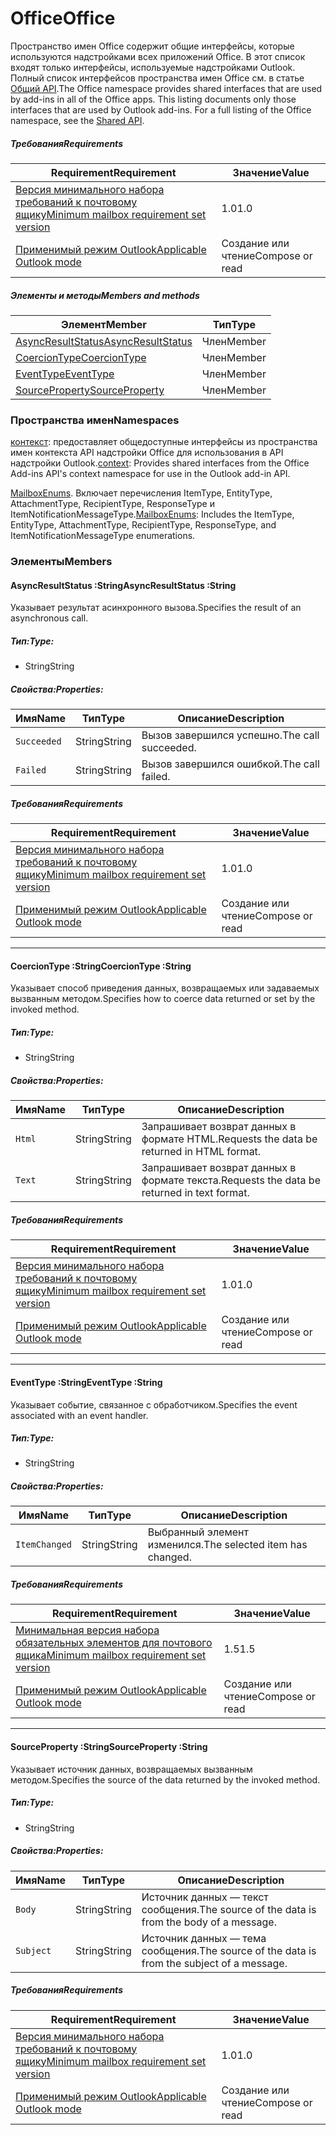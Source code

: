 # <a name="office"></a><span data-ttu-id="462c2-101">Office</span><span class="sxs-lookup"><span data-stu-id="462c2-101">Office</span></span>

<span data-ttu-id="462c2-p101">Пространство имен Office содержит общие интерфейсы, которые используются надстройками всех приложений Office. В этот список входят только интерфейсы, используемые надстройками Outlook. Полный список интерфейсов пространства имен Office см. в статье [Общий API](/javascript/api/office).</span><span class="sxs-lookup"><span data-stu-id="462c2-p101">The Office namespace provides shared interfaces that are used by add-ins in all of the Office apps. This listing documents only those interfaces that are used by Outlook add-ins. For a full listing of the Office namespace, see the [Shared API](/javascript/api/office).</span></span>

##### <a name="requirements"></a><span data-ttu-id="462c2-104">Требования</span><span class="sxs-lookup"><span data-stu-id="462c2-104">Requirements</span></span>

|<span data-ttu-id="462c2-105">Requirement</span><span class="sxs-lookup"><span data-stu-id="462c2-105">Requirement</span></span>| <span data-ttu-id="462c2-106">Значение</span><span class="sxs-lookup"><span data-stu-id="462c2-106">Value</span></span>|
|---|---|
|[<span data-ttu-id="462c2-107">Версия минимального набора требований к почтовому ящику</span><span class="sxs-lookup"><span data-stu-id="462c2-107">Minimum mailbox requirement set version</span></span>](/javascript/office/requirement-sets/outlook-api-requirement-sets)| <span data-ttu-id="462c2-108">1.0</span><span class="sxs-lookup"><span data-stu-id="462c2-108">1.0</span></span>|
|[<span data-ttu-id="462c2-109">Применимый режим Outlook</span><span class="sxs-lookup"><span data-stu-id="462c2-109">Applicable Outlook mode</span></span>](https://docs.microsoft.com/outlook/add-ins/#extension-points)| <span data-ttu-id="462c2-110">Создание или чтение</span><span class="sxs-lookup"><span data-stu-id="462c2-110">Compose or read</span></span>|

##### <a name="members-and-methods"></a><span data-ttu-id="462c2-111">Элементы и методы</span><span class="sxs-lookup"><span data-stu-id="462c2-111">Members and methods</span></span>

| <span data-ttu-id="462c2-112">Элемент</span><span class="sxs-lookup"><span data-stu-id="462c2-112">Member</span></span> | <span data-ttu-id="462c2-113">Тип</span><span class="sxs-lookup"><span data-stu-id="462c2-113">Type</span></span> |
|--------|------|
| [<span data-ttu-id="462c2-114">AsyncResultStatus</span><span class="sxs-lookup"><span data-stu-id="462c2-114">AsyncResultStatus</span></span>](#asyncresultstatus-string) | <span data-ttu-id="462c2-115">Член</span><span class="sxs-lookup"><span data-stu-id="462c2-115">Member</span></span> |
| [<span data-ttu-id="462c2-116">CoercionType</span><span class="sxs-lookup"><span data-stu-id="462c2-116">CoercionType</span></span>](#coerciontype-string) | <span data-ttu-id="462c2-117">Член</span><span class="sxs-lookup"><span data-stu-id="462c2-117">Member</span></span> |
| [<span data-ttu-id="462c2-118">EventType</span><span class="sxs-lookup"><span data-stu-id="462c2-118">EventType</span></span>](#eventtype-string) | <span data-ttu-id="462c2-119">Член</span><span class="sxs-lookup"><span data-stu-id="462c2-119">Member</span></span> |
| [<span data-ttu-id="462c2-120">SourceProperty</span><span class="sxs-lookup"><span data-stu-id="462c2-120">SourceProperty</span></span>](#sourceproperty-string) | <span data-ttu-id="462c2-121">Член</span><span class="sxs-lookup"><span data-stu-id="462c2-121">Member</span></span> |

### <a name="namespaces"></a><span data-ttu-id="462c2-122">Пространства имен</span><span class="sxs-lookup"><span data-stu-id="462c2-122">Namespaces</span></span>

<span data-ttu-id="462c2-123">[контекст](office.context.md): предоставляет общедоступные интерфейсы из пространства имен контекста API надстройки Office для использования в API надстройки Outlook.</span><span class="sxs-lookup"><span data-stu-id="462c2-123">[context](office.context.md): Provides shared interfaces from the Office Add-ins API's context namespace for use in the Outlook add-in API.</span></span>

<span data-ttu-id="462c2-124">[MailboxEnums](/javascript/api/outlook/office.mailboxenums.attachmenttype). Включает перечисления ItemType, EntityType, AttachmentType, RecipientType, ResponseType и ItemNotificationMessageType.</span><span class="sxs-lookup"><span data-stu-id="462c2-124">[MailboxEnums](/javascript/api/outlook/office.mailboxenums.attachmenttype): Includes the ItemType, EntityType, AttachmentType, RecipientType, ResponseType, and ItemNotificationMessageType enumerations.</span></span>

### <a name="members"></a><span data-ttu-id="462c2-125">Элементы</span><span class="sxs-lookup"><span data-stu-id="462c2-125">Members</span></span>

####  <a name="asyncresultstatus-string"></a><span data-ttu-id="462c2-126">AsyncResultStatus :String</span><span class="sxs-lookup"><span data-stu-id="462c2-126">AsyncResultStatus :String</span></span>

<span data-ttu-id="462c2-127">Указывает результат асинхронного вызова.</span><span class="sxs-lookup"><span data-stu-id="462c2-127">Specifies the result of an asynchronous call.</span></span>

##### <a name="type"></a><span data-ttu-id="462c2-128">Тип:</span><span class="sxs-lookup"><span data-stu-id="462c2-128">Type:</span></span>

*   <span data-ttu-id="462c2-129">String</span><span class="sxs-lookup"><span data-stu-id="462c2-129">String</span></span>

##### <a name="properties"></a><span data-ttu-id="462c2-130">Свойства:</span><span class="sxs-lookup"><span data-stu-id="462c2-130">Properties:</span></span>

|<span data-ttu-id="462c2-131">Имя</span><span class="sxs-lookup"><span data-stu-id="462c2-131">Name</span></span>| <span data-ttu-id="462c2-132">Тип</span><span class="sxs-lookup"><span data-stu-id="462c2-132">Type</span></span>| <span data-ttu-id="462c2-133">Описание</span><span class="sxs-lookup"><span data-stu-id="462c2-133">Description</span></span>|
|---|---|---|
|`Succeeded`| <span data-ttu-id="462c2-134">String</span><span class="sxs-lookup"><span data-stu-id="462c2-134">String</span></span>|<span data-ttu-id="462c2-135">Вызов завершился успешно.</span><span class="sxs-lookup"><span data-stu-id="462c2-135">The call succeeded.</span></span>|
|`Failed`| <span data-ttu-id="462c2-136">String</span><span class="sxs-lookup"><span data-stu-id="462c2-136">String</span></span>|<span data-ttu-id="462c2-137">Вызов завершился ошибкой.</span><span class="sxs-lookup"><span data-stu-id="462c2-137">The call failed.</span></span>|

##### <a name="requirements"></a><span data-ttu-id="462c2-138">Требования</span><span class="sxs-lookup"><span data-stu-id="462c2-138">Requirements</span></span>

|<span data-ttu-id="462c2-139">Requirement</span><span class="sxs-lookup"><span data-stu-id="462c2-139">Requirement</span></span>| <span data-ttu-id="462c2-140">Значение</span><span class="sxs-lookup"><span data-stu-id="462c2-140">Value</span></span>|
|---|---|
|[<span data-ttu-id="462c2-141">Версия минимального набора требований к почтовому ящику</span><span class="sxs-lookup"><span data-stu-id="462c2-141">Minimum mailbox requirement set version</span></span>](/javascript/office/requirement-sets/outlook-api-requirement-sets)| <span data-ttu-id="462c2-142">1.0</span><span class="sxs-lookup"><span data-stu-id="462c2-142">1.0</span></span>|
|[<span data-ttu-id="462c2-143">Применимый режим Outlook</span><span class="sxs-lookup"><span data-stu-id="462c2-143">Applicable Outlook mode</span></span>](https://docs.microsoft.com/outlook/add-ins/#extension-points)| <span data-ttu-id="462c2-144">Создание или чтение</span><span class="sxs-lookup"><span data-stu-id="462c2-144">Compose or read</span></span>|

---

####  <a name="coerciontype-string"></a><span data-ttu-id="462c2-145">CoercionType :String</span><span class="sxs-lookup"><span data-stu-id="462c2-145">CoercionType :String</span></span>

<span data-ttu-id="462c2-146">Указывает способ приведения данных, возвращаемых или задаваемых вызванным методом.</span><span class="sxs-lookup"><span data-stu-id="462c2-146">Specifies how to coerce data returned or set by the invoked method.</span></span>

##### <a name="type"></a><span data-ttu-id="462c2-147">Тип:</span><span class="sxs-lookup"><span data-stu-id="462c2-147">Type:</span></span>

*   <span data-ttu-id="462c2-148">String</span><span class="sxs-lookup"><span data-stu-id="462c2-148">String</span></span>

##### <a name="properties"></a><span data-ttu-id="462c2-149">Свойства:</span><span class="sxs-lookup"><span data-stu-id="462c2-149">Properties:</span></span>

|<span data-ttu-id="462c2-150">Имя</span><span class="sxs-lookup"><span data-stu-id="462c2-150">Name</span></span>| <span data-ttu-id="462c2-151">Тип</span><span class="sxs-lookup"><span data-stu-id="462c2-151">Type</span></span>| <span data-ttu-id="462c2-152">Описание</span><span class="sxs-lookup"><span data-stu-id="462c2-152">Description</span></span>|
|---|---|---|
|`Html`| <span data-ttu-id="462c2-153">String</span><span class="sxs-lookup"><span data-stu-id="462c2-153">String</span></span>|<span data-ttu-id="462c2-154">Запрашивает возврат данных в формате HTML.</span><span class="sxs-lookup"><span data-stu-id="462c2-154">Requests the data be returned in HTML format.</span></span>|
|`Text`| <span data-ttu-id="462c2-155">String</span><span class="sxs-lookup"><span data-stu-id="462c2-155">String</span></span>|<span data-ttu-id="462c2-156">Запрашивает возврат данных в формате текста.</span><span class="sxs-lookup"><span data-stu-id="462c2-156">Requests the data be returned in text format.</span></span>|

##### <a name="requirements"></a><span data-ttu-id="462c2-157">Требования</span><span class="sxs-lookup"><span data-stu-id="462c2-157">Requirements</span></span>

|<span data-ttu-id="462c2-158">Requirement</span><span class="sxs-lookup"><span data-stu-id="462c2-158">Requirement</span></span>| <span data-ttu-id="462c2-159">Значение</span><span class="sxs-lookup"><span data-stu-id="462c2-159">Value</span></span>|
|---|---|
|[<span data-ttu-id="462c2-160">Версия минимального набора требований к почтовому ящику</span><span class="sxs-lookup"><span data-stu-id="462c2-160">Minimum mailbox requirement set version</span></span>](/javascript/office/requirement-sets/outlook-api-requirement-sets)| <span data-ttu-id="462c2-161">1.0</span><span class="sxs-lookup"><span data-stu-id="462c2-161">1.0</span></span>|
|[<span data-ttu-id="462c2-162">Применимый режим Outlook</span><span class="sxs-lookup"><span data-stu-id="462c2-162">Applicable Outlook mode</span></span>](https://docs.microsoft.com/outlook/add-ins/#extension-points)| <span data-ttu-id="462c2-163">Создание или чтение</span><span class="sxs-lookup"><span data-stu-id="462c2-163">Compose or read</span></span>|

---

####  <a name="eventtype-string"></a><span data-ttu-id="462c2-164">EventType :String</span><span class="sxs-lookup"><span data-stu-id="462c2-164">EventType :String</span></span>

<span data-ttu-id="462c2-165">Указывает событие, связанное с обработчиком.</span><span class="sxs-lookup"><span data-stu-id="462c2-165">Specifies the event associated with an event handler.</span></span>

##### <a name="type"></a><span data-ttu-id="462c2-166">Тип:</span><span class="sxs-lookup"><span data-stu-id="462c2-166">Type:</span></span>

*   <span data-ttu-id="462c2-167">String</span><span class="sxs-lookup"><span data-stu-id="462c2-167">String</span></span>

##### <a name="properties"></a><span data-ttu-id="462c2-168">Свойства:</span><span class="sxs-lookup"><span data-stu-id="462c2-168">Properties:</span></span>

| <span data-ttu-id="462c2-169">Имя</span><span class="sxs-lookup"><span data-stu-id="462c2-169">Name</span></span> | <span data-ttu-id="462c2-170">Тип</span><span class="sxs-lookup"><span data-stu-id="462c2-170">Type</span></span> | <span data-ttu-id="462c2-171">Описание</span><span class="sxs-lookup"><span data-stu-id="462c2-171">Description</span></span> |
|---|---|---|
|`ItemChanged`| <span data-ttu-id="462c2-172">String</span><span class="sxs-lookup"><span data-stu-id="462c2-172">String</span></span> | <span data-ttu-id="462c2-173">Выбранный элемент изменился.</span><span class="sxs-lookup"><span data-stu-id="462c2-173">The selected item has changed.</span></span> |

##### <a name="requirements"></a><span data-ttu-id="462c2-174">Требования</span><span class="sxs-lookup"><span data-stu-id="462c2-174">Requirements</span></span>

|<span data-ttu-id="462c2-175">Requirement</span><span class="sxs-lookup"><span data-stu-id="462c2-175">Requirement</span></span>| <span data-ttu-id="462c2-176">Значение</span><span class="sxs-lookup"><span data-stu-id="462c2-176">Value</span></span>|
|---|---|
|[<span data-ttu-id="462c2-177">Минимальная версия набора обязательных элементов для почтового ящика</span><span class="sxs-lookup"><span data-stu-id="462c2-177">Minimum mailbox requirement set version</span></span>](/javascript/office/requirement-sets/outlook-api-requirement-sets)| <span data-ttu-id="462c2-178">1.5</span><span class="sxs-lookup"><span data-stu-id="462c2-178">1.5</span></span> |
|[<span data-ttu-id="462c2-179">Применимый режим Outlook</span><span class="sxs-lookup"><span data-stu-id="462c2-179">Applicable Outlook mode</span></span>](https://docs.microsoft.com/outlook/add-ins/#extension-points)| <span data-ttu-id="462c2-180">Создание или чтение</span><span class="sxs-lookup"><span data-stu-id="462c2-180">Compose or read</span></span> |

---

####  <a name="sourceproperty-string"></a><span data-ttu-id="462c2-181">SourceProperty :String</span><span class="sxs-lookup"><span data-stu-id="462c2-181">SourceProperty :String</span></span>

<span data-ttu-id="462c2-182">Указывает источник данных, возвращаемых вызванным методом.</span><span class="sxs-lookup"><span data-stu-id="462c2-182">Specifies the source of the data returned by the invoked method.</span></span>

##### <a name="type"></a><span data-ttu-id="462c2-183">Тип:</span><span class="sxs-lookup"><span data-stu-id="462c2-183">Type:</span></span>

*   <span data-ttu-id="462c2-184">String</span><span class="sxs-lookup"><span data-stu-id="462c2-184">String</span></span>

##### <a name="properties"></a><span data-ttu-id="462c2-185">Свойства:</span><span class="sxs-lookup"><span data-stu-id="462c2-185">Properties:</span></span>

|<span data-ttu-id="462c2-186">Имя</span><span class="sxs-lookup"><span data-stu-id="462c2-186">Name</span></span>| <span data-ttu-id="462c2-187">Тип</span><span class="sxs-lookup"><span data-stu-id="462c2-187">Type</span></span>| <span data-ttu-id="462c2-188">Описание</span><span class="sxs-lookup"><span data-stu-id="462c2-188">Description</span></span>|
|---|---|---|
|`Body`| <span data-ttu-id="462c2-189">String</span><span class="sxs-lookup"><span data-stu-id="462c2-189">String</span></span>|<span data-ttu-id="462c2-190">Источник данных — текст сообщения.</span><span class="sxs-lookup"><span data-stu-id="462c2-190">The source of the data is from the body of a message.</span></span>|
|`Subject`| <span data-ttu-id="462c2-191">String</span><span class="sxs-lookup"><span data-stu-id="462c2-191">String</span></span>|<span data-ttu-id="462c2-192">Источник данных — тема сообщения.</span><span class="sxs-lookup"><span data-stu-id="462c2-192">The source of the data is from the subject of a message.</span></span>|

##### <a name="requirements"></a><span data-ttu-id="462c2-193">Требования</span><span class="sxs-lookup"><span data-stu-id="462c2-193">Requirements</span></span>

|<span data-ttu-id="462c2-194">Requirement</span><span class="sxs-lookup"><span data-stu-id="462c2-194">Requirement</span></span>| <span data-ttu-id="462c2-195">Значение</span><span class="sxs-lookup"><span data-stu-id="462c2-195">Value</span></span>|
|---|---|
|[<span data-ttu-id="462c2-196">Версия минимального набора требований к почтовому ящику</span><span class="sxs-lookup"><span data-stu-id="462c2-196">Minimum mailbox requirement set version</span></span>](/javascript/office/requirement-sets/outlook-api-requirement-sets)| <span data-ttu-id="462c2-197">1.0</span><span class="sxs-lookup"><span data-stu-id="462c2-197">1.0</span></span>|
|[<span data-ttu-id="462c2-198">Применимый режим Outlook</span><span class="sxs-lookup"><span data-stu-id="462c2-198">Applicable Outlook mode</span></span>](https://docs.microsoft.com/outlook/add-ins/#extension-points)| <span data-ttu-id="462c2-199">Создание или чтение</span><span class="sxs-lookup"><span data-stu-id="462c2-199">Compose or read</span></span>|